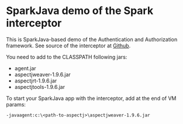 # SparkJava demo of the Spark interceptor

This is SparkJava-based demo of the Authentication and Authorization framework.
See source of the interceptor at [Github](https://github.com/milanvidakovic/SparkInterceptor).

You need to add to the CLASSPATH following jars:
* agent.jar
* aspectjweaver-1.9.6.jar
* aspectjrt-1.9.6.jar
* aspectjtools-1.9.6.jar

To start your SparkJava app with the interceptor, add at the end of VM params: 

```
-javaagent:c:\<path-to-aspectj>\aspectjweaver-1.9.6.jar
```

